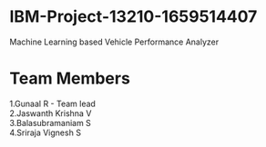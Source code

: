# IBM-Project-13210-1659514407
Machine Learning based Vehicle Performance Analyzer


# Team Members

1.Gunaal R - Team lead <br>
2.Jaswanth Krishna V <br>
3.Balasubramaniam S <br>
4.Sriraja Vignesh S <br>
